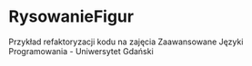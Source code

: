 # RysowanieFigur
Przykład refaktoryzacji kodu na zajęcia Zaawansowane Języki Programowania - Uniwersytet Gdański
